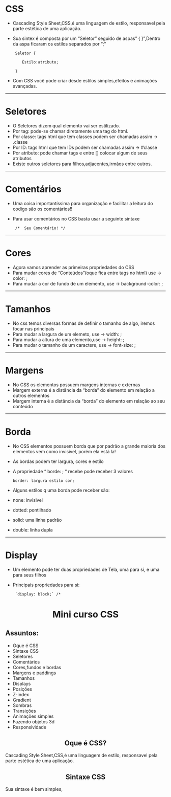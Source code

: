 # CSS

- Cascading Style Sheet,CSS,é uma linguagem de estilo, responsavel pela parte estética de uma aplicação.

- Sua sintex é composta por um “Seletor” seguido de aspas” { }”,Dentro da aspa ficaram os estilos separados por “;”

       Seletor {

          Estilo:atributo;

       }

- Com CSS você pode criar desde estilos simples,efeitos e animações avançadas.

---

# Seletores

- O Seletores dizem qual elemento vai ser estilizado.
- Por tag: pode-se chamar diretamente uma tag do html.
- Por classe: tags html que tem classes podem ser chamadas assim → .classe
- Por ID: tags html que tem IDs podem ser chamadas assim → #classe
- Por atributo: pode chamar tags e entre [] colocar algum de seus atributos
- Existe outros seletores para filhos,adjacentes,irmãos entre outros.

---

# Comentários

- Uma coisa importantíssima para organização e facilitar a leitura do codigo são os comentários!!
- Para usar comentários no CSS basta usar a seguinte sintaxe

       /*  Seu Comentário! */

---

# Cores

- Agora vamos aprender as primeiras propriedades do CSS
- Para mudar cores de “Conteúdos”(oque fica entre tags no html) use → color:   ;
- Para mudar a cor de fundo de um elemento, use → background-color:  ;

---

# Tamanhos

- No css temos diversas formas de definir o tamanho de algo, iremos focar nas principais
- Para mudar a largura de um elemeto, use → width:  ;
- Para mudar a altura de uma elemento,use → height: ;
- Para mudar o tamanho de um caractere, use → font-size:  ;

---

# Margens

- No CSS os elementos possuem margens internas e externas
- Margem externa é a distância da “borda” do elemento em relação a outros elementos
- Margem interna é a distância da “borda” do elemento em relação ao seu conteúdo

---

# Borda

- No CSS elementos possuem borda que por padrão a grande maioria dos elementos vem como invisivel, porém ela está la!
- As bordas podem ter largura, cores e estilo
- A propriedade “ borde:  ; “ recebe pode receber 3 valores

      border: largura estilo cor;

- Alguns estilos q uma borda pode receber são:
- none: invisivel
- dotted: pontilhado
- solid: uma linha padrão
- double: linha dupla

---

# Display

- Um elemento pode ter duas propriedades de Tela, uma para si, e uma para seus filhos
- Principais propriedades para si:

       `display: block;` /*




<h1 align="center">Mini curso CSS</h1>


<h2>Assuntos:</h2>

- Oque é CSS
- Sintaxe CSS
- Seletores
- Comentários
- Cores,fundos e bordas
- Margens e paddings
- Tamanhos
- Displays
- Posições
- Z-index
- Gradient
- Sombras
- Transições
- Animações simples
- Fazendo objetos 3d
- Responsividade

<h2 align="center">Oque é CSS?</h2>

<p>Cascading Style Sheet,CSS,é uma linguagem de estilo, responsavel pela parte estética de uma aplicação.</br>

<h2 align="center">Sintaxe CSS</h2>
<p>Sua sintaxe é bem simples, </p>
</br>

<h2 align="center"></h2>
<p></br>
<h2 align="center"></h2>
<p></br>
<h2 align="center"></h2>
<p></br>
